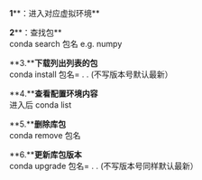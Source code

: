 

**1****：进入对应虚拟环境**

**2****：查找包**  
conda search 包名 e.g. numpy

**3.****下载列出列表的包**  
conda install 包名= . . (不写版本号默认最新）

**4.****查看配置环境内容**  
进入后 conda list

**5.****删除库包**  
conda remove 包名

**6.****更新库包版本**  
conda upgrade 包名= . . (不写版本号同样默认最新）